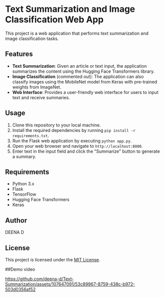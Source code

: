 # Text Summarization and Image Classification Web App

This project is a web application that performs text summarization and image classification tasks.

## Features

- **Text Summarization**: Given an article or text input, the application summarizes the content using the Hugging Face Transformers library.
- **Image Classification** (commented out): The application can also classify images using the MobileNet model from Keras with pre-trained weights from ImageNet.
- **Web Interface**: Provides a user-friendly web interface for users to input text and receive summaries.

## Usage

1. Clone this repository to your local machine.
2. Install the required dependencies by running `pip install -r requirements.txt`.
3. Run the Flask web application by executing `python app.py`.
4. Open your web browser and navigate to `http://localhost:8000`.
5. Enter text in the input field and click the "Summarize" button to generate a summary.

## Requirements

- Python 3.x
- Flask
- TensorFlow
- Hugging Face Transformers
- Keras

## Author

DEENA D

## License

This project is licensed under the [MIT License](LICENSE).

##Demo video 



https://github.com/deena-d/Text-Summarization/assets/107647091/53c89967-8759-438c-b972-503d0356af52

